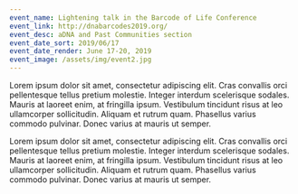 ```yaml
---
event_name: Lightening talk in the Barcode of Life Conference
event_link: http://dnabarcodes2019.org/
event_desc: aDNA and Past Communities section
event_date_sort: 2019/06/17
event_date_render: June 17-20, 2019
event_image: /assets/img/event2.jpg
---
```

Lorem ipsum dolor sit amet, consectetur adipiscing elit. Cras convallis orci pellentesque tellus pretium molestie. Integer interdum scelerisque sodales. Mauris at laoreet enim, at fringilla ipsum. Vestibulum tincidunt risus at leo ullamcorper sollicitudin. Aliquam et rutrum quam. Phasellus varius commodo pulvinar. Donec varius at mauris ut semper.

Lorem ipsum dolor sit amet, consectetur adipiscing elit. Cras convallis orci pellentesque tellus pretium molestie. Integer interdum scelerisque sodales. Mauris at laoreet enim, at fringilla ipsum. Vestibulum tincidunt risus at leo ullamcorper sollicitudin. Aliquam et rutrum quam. Phasellus varius commodo pulvinar. Donec varius at mauris ut semper.